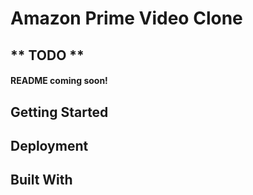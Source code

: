 # Amazon Prime Video Clone
** TODO **
---
#### README coming soon!

## Getting Started

## Deployment



## Built With


